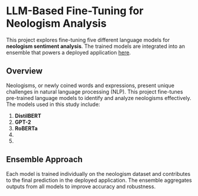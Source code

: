 # LLM-Based Fine-Tuning for Neologism Analysis

This project explores fine-tuning five different language models for **neologism sentiment analysis**. The trained models are integrated into an ensemble that powers a deployed application [here](https://7epirsk1nsii766kyug6kc4ctjxzlajj.vercel.app/).

## Overview
Neologisms, or newly coined words and expressions, present unique challenges in natural language processing (NLP). This project fine-tunes pre-trained language models to identify and analyze neologisms effectively. The models used in this study include:

1. **DistilBERT**
2. **GPT-2**
3. **RoBERTa**
4. 
5. 

## Ensemble Approach
Each model is trained individually on the neologism dataset and contributes to the final prediction in the deployed application. The ensemble aggregates outputs from all models to improve accuracy and robustness.
